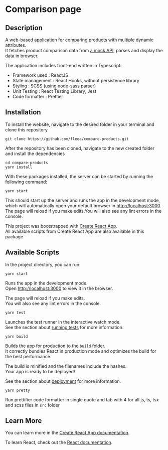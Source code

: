 # Comparison page

## Description
A web-based application for comparing products with multiple dynamic attributes. \
It fetches product comparison data from [a mock API](https://5f993a3050d84900163b845a.mockapi.io/eriks/products/all), parses and display the data in browser.

The application includes front-end written in Typescript:
- Framework used : ReactJS
- State management : React Hooks, without persistence library
- Styling : SCSS (using node-sass parser)
- Unit Testing : React Testing Library, Jest
- Code formatter : Prettier

## Installation

To install the website, navigate to the desired folder in your terminal and clone this repository

    git clone https://github.com/fleea/compare-products.git
    
After the repository has been cloned, navigate to the new created folder and install the dependencies

    cd compare-products
    yarn install

With these packages installed, the server can be started by running the following command:

    yarn start

This should start up the server and runs the app in the development mode, which will automatically open your default browser in [http://localhost:3000](http://localhost:3000). \
The page will reload if you make edits.You will also see any lint errors in the console.


This project was bootstrapped with [Create React App](https://github.com/facebook/create-react-app). \
All available scripts from Create React App are also available in this package.


## Available Scripts

In the project directory, you can run:

    yarn start

Runs the app in the development mode.\
Open [http://localhost:3000](http://localhost:3000) to view it in the browser.

The page will reload if you make edits.\
You will also see any lint errors in the console.

    yarn test

Launches the test runner in the interactive watch mode.\
See the section about [running tests](https://facebook.github.io/create-react-app/docs/running-tests) for more information.

    yarn build

Builds the app for production to the `build` folder.\
It correctly bundles React in production mode and optimizes the build for the best performance.

The build is minified and the filenames include the hashes.\
Your app is ready to be deployed!

See the section about [deployment](https://facebook.github.io/create-react-app/docs/deployment) for more information.

    yarn pretty

Run prettifier code formatter in single quote and tab with 4 for all js, ts, tsx and scss files in `src` folder

## Learn More

You can learn more in the [Create React App documentation](https://facebook.github.io/create-react-app/docs/getting-started).

To learn React, check out the [React documentation](https://reactjs.org/).

